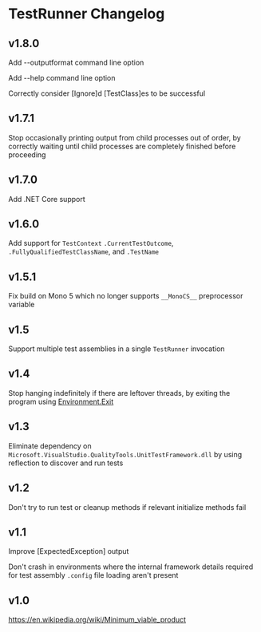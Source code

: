 TestRunner Changelog
====================


v1.8.0
------

Add --outputformat command line option

Add --help command line option

Correctly consider \[Ignore\]d \[TestClass\]es to be successful


v1.7.1
------

Stop occasionally printing output from child processes out of order, by
correctly waiting until child processes are completely finished before
proceeding


v1.7.0
------

Add .NET Core support


v1.6.0
------

Add support for `TestContext` `.CurrentTestOutcome`,
`.FullyQualifiedTestClassName`, and `.TestName`


v1.5.1
------

Fix build on Mono 5 which no longer supports `__MonoCS__` preprocessor
variable


v1.5
----

Support multiple test assemblies in a single `TestRunner` invocation


v1.4
----

Stop hanging indefinitely if there are leftover threads, by exiting the
program using
[Environment.Exit](https://msdn.microsoft.com/en-us/library/system.environment.exit.aspx)


v1.3
----

Eliminate dependency on
`Microsoft.VisualStudio.QualityTools.UnitTestFramework.dll` by using
reflection to discover and run tests


v1.2
----

Don't try to run test or cleanup methods if relevant initialize methods fail


v1.1
----

Improve \[ExpectedException\] output

Don't crash in environments where the internal framework details required for
test assembly `.config` file loading aren't present


v1.0
----

<https://en.wikipedia.org/wiki/Minimum_viable_product>
